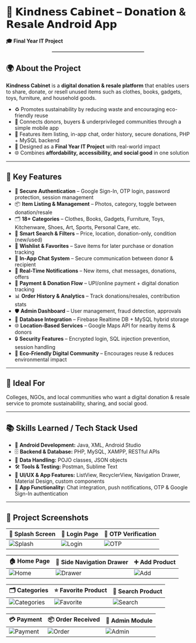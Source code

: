 # 🤝 𝗞𝗶𝗻𝗱𝗻𝗲𝘀𝘀 𝗖𝗮𝗯𝗶𝗻𝗲𝘁 – 𝗗𝗼𝗻𝗮𝘁𝗶𝗼𝗻 & 𝗥𝗲𝘀𝗮𝗹𝗲 𝗔𝗻𝗱𝗿𝗼𝗶𝗱 𝗔𝗽𝗽
**🎓 Final Year IT Project**

<hr style="border:0.50px solid #ccc; width:50%; margin:auto;">

## 🌍 About the Project
**Kindness Cabinet** is a **digital donation & resale platform** that enables users to share, donate, or resell unused items such as clothes, books, gadgets, toys, furniture, and household goods.

- ♻️ Promotes sustainability by reducing waste and encouraging eco-friendly reuse
- 🤝 Connects donors, buyers & underprivileged communities through a simple mobile app
- 📱 Features item listing, in-app chat, order history, secure donations, PHP + MySQL backend
- 🏫 Designed as a **Final Year IT Project** with real-world impact
- 🌐 Combines **affordability, accessibility, and social good** in one solution

---

## 🔧 Key Features

- 👤 **Secure Authentication** – Google Sign-In, OTP login, password protection, session management
- 📦 **Item Listing & Management** – Photos, category, toggle between donation/resale
- 🗂 **18+ Categories** – Clothes, Books, Gadgets, Furniture, Toys, Kitchenware, Shoes, Art, Sports, Personal Care, etc.
- 🔎 **Smart Search & Filters** – Price, location, donation-only, condition (new/used)
- 📝 **Wishlist & Favorites** – Save items for later purchase or donation tracking
- 💬 **In-App Chat System** – Secure communication between donor & recipient
- 🔔 **Real-Time Notifications** – New items, chat messages, donations, offers
- 🛒 **Payment & Donation Flow** – UPI/online payment + digital donation tracking
- 📊 **Order History & Analytics** – Track donations/resales, contribution stats
- 🛡 **Admin Dashboard** – User management, fraud detection, approvals
- 📂 **Database Integration** – Firebase Realtime DB + MySQL hybrid storage
- 🌐 **Location-Based Services** – Google Maps API for nearby items & donors
- 🔒 **Security Features** – Encrypted login, SQL injection prevention, session handling
- 🌱 **Eco-Friendly Digital Community** – Encourages reuse & reduces environmental impact

---

## 🎯 Ideal For

Colleges, NGOs, and local communities who want a digital donation & resale service to promote sustainability, sharing, and social good.

---

## 📚 Skills Learned / Tech Stack Used

- 📱 **Android Development:** Java, XML, Android Studio
- 🗄 **Backend & Database:** PHP, MySQL, XAMPP, RESTful APIs
- 💾 **Data Handling:** POJO classes, JSON objects
- 🛠 **Tools & Testing:** Postman, Sublime Text
- 🎨 **UI/UX & App Features:** ListView, RecyclerView, Navigation Drawer, Material Design, custom components
- 💬 **App Functionality:** Chat integration, push notifications, OTP & Google Sign-In authentication

---

## 📸 Project Screenshots

| 🚀 Splash Screen | 🔐 Login Page | 📲 OTP Verification |
|-----------------|--------------|------------------|
| ![Splash](https://github.com/user-attachments/assets/d5d970fc-9af6-4c44-b8e9-ce2463c61e2a) | ![Login](https://github.com/user-attachments/assets/d2f03b85-365c-4085-bad5-8074bd00589c) | ![OTP](https://github.com/user-attachments/assets/44a11339-ea3c-44b8-8ec1-cf848760a7f8) |

| 🏠 Home Page | 📂 Side Navigation Drawer | ➕ Add Product |
|-------------|-------------------------|---------------|
| ![Home](https://github.com/user-attachments/assets/2608c99f-f90a-487e-8eb7-0b4a555e834b) | ![Drawer](https://github.com/user-attachments/assets/f8c8fd39-0826-4572-8d1b-ffb4b5fcd002) | ![Add](https://github.com/user-attachments/assets/6836ba4e-a2ca-49f6-af4d-0beb2f1c874c) |

| 🗂️ Categories | ⭐ Favorite Product | 🔎 Search Product |
|----------------|-----------------|-----------------|
| ![Categories](https://github.com/user-attachments/assets/8a05848d-b245-474f-a452-59e90e9955d1) | ![Favorite](https://github.com/user-attachments/assets/fa5bca52-5345-4220-9f66-9aa28a20bae3) | ![Search](https://github.com/user-attachments/assets/d3d44bce-69c8-4f43-964e-ade63844f8f1) |

| 💳 Payment | 📦 Order Received | 👤 Admin Module |
|------------|----------------|----------------|
| ![Payment](https://github.com/user-attachments/assets/42138d7a-e15d-4b22-8130-15197cac8341) | ![Order](https://github.com/user-attachments/assets/8db39542-d13d-40a2-9d66-1d90e9f93e02) | ![Admin](https://github.com/user-attachments/assets/01d99aa5-e25a-4448-bd9a-eb7e97b7be67) |
